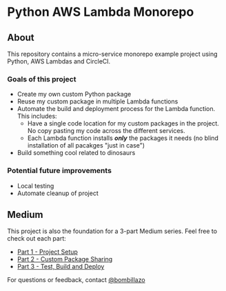 # Python AWS Lambda Monorepo

## About

This repository contains a micro-service monorepo example project using Python, AWS Lambdas and CircleCI.

### Goals of this project

- Create my own custom Python package
- Reuse my custom package in multiple Lambda functions
- Automate the build and deployment process for the Lambda function. This includes:
  - Have a single code location for my custom packages in the project. No copy pasting my code across the different services.
  - Each Lambda function installs ***only*** the packages it needs (no blind installation of all pacakges "just in case")
- Build something cool related to dinosaurs

### Potential future improvements

- Local testing
- Automate cleanup of project

## Medium

This project is also the foundation for a 3-part Medium series. Feel free to check out each part:

- [Part 1 - Project Setup](https://medium.com/@bombillazo/python-aws-lambda-monorepo-part-1-project-setup-12bdcca47d2d)
- [Part 2 - Custom Package Sharing](https://medium.com/@bombillazo/python-aws-lambda-monorepo-part-2-custom-package-sharing-b97c5b96e858)
- [Part 3 - Test, Build and Deploy](https://medium.com/@bombillazo/python-aws-lambda-monorepo-part-3-test-build-and-deploy-1260379dd3d1)

For questions or feedback, contact [@bombillazo](https://twitter.com/bombillazo)